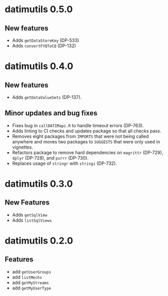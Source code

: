 # datimutils 0.5.0

## New features
* Adds `getDataStoreKey` (DP-533)
* Adds `convertFYQToCQ` (DP-132)

# datimutils 0.4.0

## New features
* Adds `getDataValueSets` (DP-137).

## Minor updates and bug fixes
* Fixes bug in `callDATIMapi.R` to handle timeout errors (DP-763).
* Adds linting to CI checks and updates package so that all checks pass.
* Removes eight packages from `IMPORTS` that were not being called anywhere and moves two packages to `SUGGESTS` that were only used in vignettes.
* Refactors package to remove hard dependencies on `magrittr` (DP-729), `dplyr` (DP-728), and `purrr` (DP-730).
* Replaces usage of `stringr` with `stringi` (DP-732).

# datimutils 0.3.0

## New Features
* Adds `getSqlView`
* Adds `listSqlViews`

# datimutils 0.2.0

## Features

* add `getUserGroups`
* add `listMechs`
* add `getMyStreams`
* add `getMyUserType`
